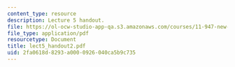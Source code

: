 ```yaml
---
content_type: resource
description: Lecture 5 handout.
file: https://ol-ocw-studio-app-qa.s3.amazonaws.com/courses/11-947-new-century-cities-real-estate-digital-technology-and-design-fall-2004/2fa0618d8293a0000926040ca5b9c735_lect5_handout2.pdf
file_type: application/pdf
resourcetype: Document
title: lect5_handout2.pdf
uid: 2fa0618d-8293-a000-0926-040ca5b9c735
---
```


